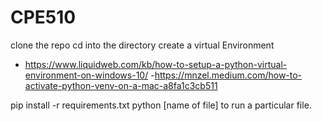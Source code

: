 # CPE510

clone the repo
cd into the directory
create a virtual Environment

- https://www.liquidweb.com/kb/how-to-setup-a-python-virtual-environment-on-windows-10/
-https://mnzel.medium.com/how-to-activate-python-venv-on-a-mac-a8fa1c3cb511

pip install -r requirements.txt
python [name of file] to run a particular file.
